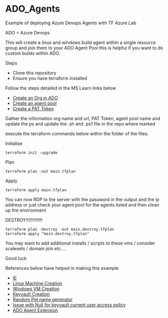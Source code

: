 # ADO_Agents
Example of deploying Azure Devops Agents with TF Azure Lab

ADO = Azure Devops

This will create a linux and windows build agent within a single resource group and join them to your ADO Agent Pool this is helpful if you want to do custom builds within ADO. 

Steps
* Clone this repository 
* Ensure you have terraform installed

Follow the steps detailed in the MS Learn links below 

* [Create an Org in ADO](https://learn.microsoft.com/en-us/azure/devops/organizations/accounts/create-organization?view=azure-devops)
* [Create an agent pool](https://learn.microsoft.com/en-us/azure/devops/pipelines/agents/pools-queues?view=azure-devops&tabs=yaml%2Cbrowser)
* [Create a PAT Token](https://learn.microsoft.com/en-us/azure/devops/organizations/accounts/use-personal-access-tokens-to-authenticate?view=azure-devops&tabs=Windows)

Gather the information org name and url, PAT Token, agent pool name and update the ps and update the .sh and .ps1 file in the repo where marked 

execute the terraform commands below within the folder of the files. 

Initialise

    terraform init -upgrade

Plan

    terraform plan -out main.tfplan

Apply

    terraform apply main.tfplan


You can now RDP to the server with the password in the output and the ip address or just check your agent pool for the agents listed and then clean up the environment

DESTROY!!!!!!!!!!!!!

    terraform plan -destroy -out main.destroy.tfplan
    terraform apply "main.destroy.tfplan"


You may want to add additional installs / scripts to these vms / consider scalesets / domain join etc....

Good luck

References below have helped in making this example 
* [IE](https://gist.github.com/MaxMelcher/fa10b8bd7f1e39910c0402576ccf1b1f)
* [Linux Machine Creation](https://learn.microsoft.com/en-us/azure/virtual-machines/linux/quick-create-terraform)
* [Windows VM Creation](https://learn.microsoft.com/en-us/azure/virtual-machines/windows/quick-create-terraform)
* [Keyvault Creation](https://learn.microsoft.com/en-us/azure/key-vault/keys/quick-create-terraform?tabs=azure-cli)
* [Random Pet name generator](https://registry.terraform.io/providers/hashicorp/random/latest/docs/resources/pet.html?source=post_page---------------------------#example-usage)
* [Issue with Null for keyvault current user access policy](https://stackoverflow.com/questions/64989203/terraform-create-a-azure-key-vault#:~:text=Upgrade%20to%20version%20%3D%20%22%3D3.42.0%22%20solveded%20for%20me%20the%20same%20issue)
* [ADO Agent Extension](https://jamescook.dev/azuredevops-linux-agent-install-using-terraform)
